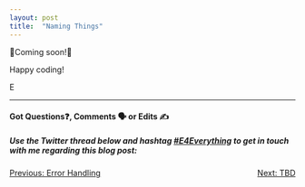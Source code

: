 ```yaml
---
layout: post
title:  "Naming Things"
---
```


🚧Coming soon!🚧

Happy coding!

E
<hr>
<h4>Got Questions❓, Comments 🗣 or Edits ✍</h4>
<h5>Use the Twitter thread below and hashtag <a href="https://twitter.com/hashtag/e4everything?f=tweets&vertical=default&lang=en" target="_blank">#E4Everything</a> to get in touch with me regarding this blog post:</h5>

<span><a href="https://eamoses.github.io/blog/2019/07/12/errors.html" style="float:left;">Previous: Error Handling</a><a href="#" style="float:right;">Next: TBD</a></span>